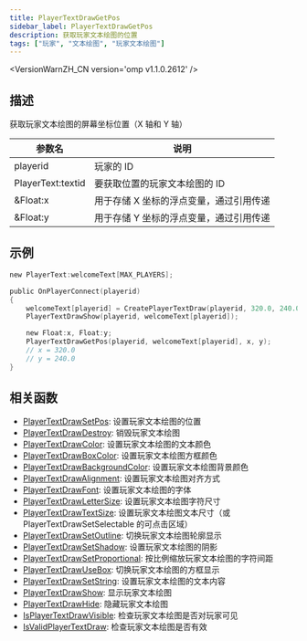 ```yaml
---
title: PlayerTextDrawGetPos
sidebar_label: PlayerTextDrawGetPos
description: 获取玩家文本绘图的位置
tags: ["玩家", "文本绘图", "玩家文本绘图"]
---
```


<VersionWarnZH_CN version='omp v1.1.0.2612' />

## 描述

获取玩家文本绘图的屏幕坐标位置（X 轴和 Y 轴）

| 参数名            | 说明                                    |
| ----------------- | --------------------------------------- |
| playerid          | 玩家的 ID                               |
| PlayerText:textid | 要获取位置的玩家文本绘图的 ID           |
| &Float:x          | 用于存储 X 坐标的浮点变量，通过引用传递 |
| &Float:y          | 用于存储 Y 坐标的浮点变量，通过引用传递 |

## 示例

```c
new PlayerText:welcomeText[MAX_PLAYERS];

public OnPlayerConnect(playerid)
{
    welcomeText[playerid] = CreatePlayerTextDraw(playerid, 320.0, 240.0, "Welcome to my OPEN.MP server");
    PlayerTextDrawShow(playerid, welcomeText[playerid]);

    new Float:x, Float:y;
    PlayerTextDrawGetPos(playerid, welcomeText[playerid], x, y);
    // x = 320.0
    // y = 240.0
}
```

## 相关函数

- [PlayerTextDrawSetPos](PlayerTextDrawSetPos): 设置玩家文本绘图的位置
- [PlayerTextDrawDestroy](PlayerTextDrawDestroy): 销毁玩家文本绘图
- [PlayerTextDrawColor](PlayerTextDrawColor): 设置玩家文本绘图的文本颜色
- [PlayerTextDrawBoxColor](PlayerTextDrawBoxColor): 设置玩家文本绘图方框颜色
- [PlayerTextDrawBackgroundColor](PlayerTextDrawBackgroundColor): 设置玩家文本绘图背景颜色
- [PlayerTextDrawAlignment](PlayerTextDrawAlignment): 设置玩家文本绘图对齐方式
- [PlayerTextDrawFont](PlayerTextDrawFont): 设置玩家文本绘图的字体
- [PlayerTextDrawLetterSize](PlayerTextDrawLetterSize): 设置玩家文本绘图字符尺寸
- [PlayerTextDrawTextSize](PlayerTextDrawTextSize): 设置玩家文本绘图文本尺寸（或 PlayerTextDrawSetSelectable 的可点击区域）
- [PlayerTextDrawSetOutline](PlayerTextDrawSetOutline): 切换玩家文本绘图轮廓显示
- [PlayerTextDrawSetShadow](PlayerTextDrawSetShadow): 设置玩家文本绘图的阴影
- [PlayerTextDrawSetProportional](PlayerTextDrawSetProportional): 按比例缩放玩家文本绘图的字符间距
- [PlayerTextDrawUseBox](PlayerTextDrawUseBox): 切换玩家文本绘图的方框显示
- [PlayerTextDrawSetString](PlayerTextDrawSetString): 设置玩家文本绘图的文本内容
- [PlayerTextDrawShow](PlayerTextDrawShow): 显示玩家文本绘图
- [PlayerTextDrawHide](PlayerTextDrawHide): 隐藏玩家文本绘图
- [IsPlayerTextDrawVisible](IsPlayerTextDrawVisible): 检查玩家文本绘图是否对玩家可见
- [IsValidPlayerTextDraw](IsValidPlayerTextDraw): 检查玩家文本绘图是否有效

